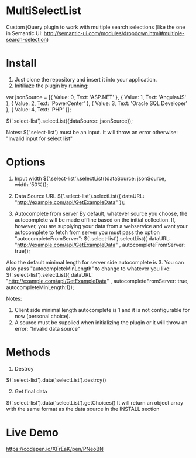 # MultiSelectList

Custom jQuery plugin to work with multiple search selections (like the one in Semantic UI: http://semantic-ui.com/modules/dropdown.html#multiple-search-selection)

# Install

1. Just clone the repository and insert it into your application. 
2. Initiliaze the plugin by running: 

var jsonSource =  [{ Value: 0, Text: 'ASP.NET' }, { Value: 1, Text: 'AngularJS' }, { Value: 2, Text: 'PowerCenter' }, { Value: 3, Text: 'Oracle SQL Developer' }, { Value: 4, Text: 'PHP' }];

$('.select-list').selectList({dataSource: jsonSource});

Notes: $('.select-list') must be an input. It will throw an error otherwise: "Invalid input for select list"

# Options

1. Input width
  $('.select-list').selectList({dataSource: jsonSource, width:'50%});

2. Data Source URL
  $('.select-list').selectList({ dataURL: "http://example.com/api/GetExampleData" });

3. Autocomplete from server
  By default, whatever source you choose, the autocomplete will be made offline based on the initial collection. If, however, you are supplying your data from a webservice and want your autocomplete to fetch from server you must pass the option "autocompleteFromServer":
  $('.select-list').selectList({ dataURL: "http://example.com/api/GetExampleData"  , autocompleteFromServer: true});

  Also the default minimal length for server side autocomplete is 3. You can also pass "autocompleteMinLength" to change to whatever you like:
  $('.select-list').selectList({ dataURL: "http://example.com/api/GetExampleData"  , autocompleteFromServer: true, autocompleteMinLength:1});
  
Notes: 
  1. Client side minimal length autocomplete is 1 and it is not configurable for now (personal choice).
  2. A source must be supplied when initializing the plugin or it will throw an error: "Invalid data source"

# Methods

1. Destroy

  $('.select-list').data('selectList').destroy()

2. Get final data

  $('.select-list').data('selectList').getChoices()
  It will return an object array with the same format as the data source in the INSTALL section


# Live Demo

https://codepen.io/XFrEaK/pen/PNeoBN
